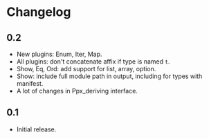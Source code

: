 Changelog
=========

0.2
---

  * New plugins: Enum, Iter, Map.
  * All plugins: don't concatenate affix if type is named `t`.
  * Show, Eq, Ord: add support for list, array, option.
  * Show: include full module path in output, including for types with manifest.
  * A lot of changes in Ppx_deriving interface.

0.1
---

  * Initial release.
